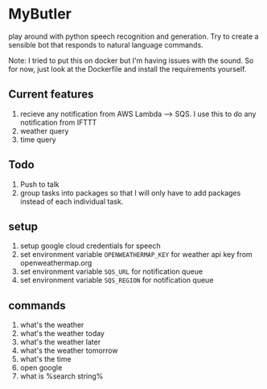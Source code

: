 # MyButler
play around with python speech recognition and generation. Try to create a sensible bot that responds to natural language commands.

Note: I tried to put this on docker but I'm having issues with the sound. So for now, just look at the Dockerfile and install the requirements yourself.

## Current features
1. recieve any notification from AWS Lambda --> SQS. I use this to do any notification from IFTTT
1. weather query
1. time query

## Todo
1. Push to talk
1. group tasks into packages so that I will only have to add packages instead of each individual task.

## setup
1. setup google cloud credentials for speech
1. set environment variable `OPENWEATHERMAP_KEY` for weather api key from openweathermap.org
1. set environment variable `SQS_URL` for notification queue
1. set environment variable `SQS_REGION` for notification queue

## commands
1. what's the weather 
1. what's the weather today
1. what's the weather later
1. what's the weather tomorrow
1. what's the time
1. open google
1. what is %search string%
